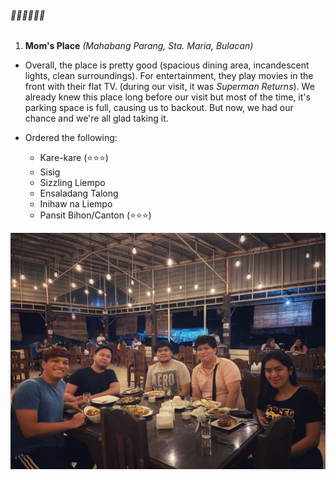 ###### 🍦🎂🍕🍟🍩🍱 

1. **Mom's Place**
_(Mahabang Parang, Sta. Maria, Bulacan)_
- Overall, the place is pretty good (spacious dining area, incandescent lights, clean surroundings). For entertainment, they play movies in the front with their flat TV. (during our visit, it was _Superman Returns_). We already knew this place long before our visit but most of the time, it's parking space is full, causing us to backout. But now, we had our chance and we're all glad taking it.

- Ordered the following:
  - Kare-kare (⭐️⭐️⭐️)
  - Sisig 
  - Sizzling Liempo
  - Ensaladang Talong
  - Inihaw na Liempo
  - Pansit Bihon/Canton (⭐️⭐️⭐️)

![moms-place](/assets/images/foodtrips/moms-place.jpg) 
